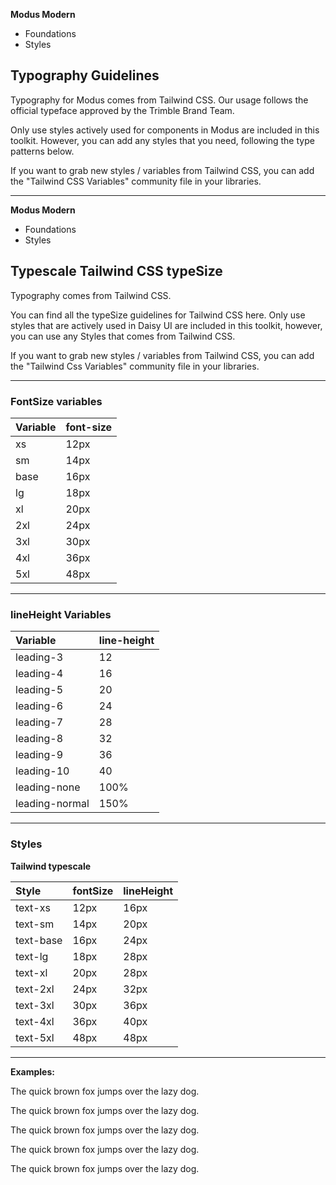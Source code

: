 **Modus Modern**

- Foundations
- Styles

## Typography Guidelines

Typography for Modus comes from Tailwind CSS.
Our usage follows the official typeface approved by the Trimble Brand Team.

Only use styles actively used for components in Modus are included in this toolkit. However, you can add any styles that you need, following the type patterns below.

If you want to grab new styles / variables from Tailwind CSS, you can add the "Tailwind CSS Variables" community file in your libraries.

---

**Modus Modern**

- Foundations
- Styles

## Typescale Tailwind CSS typeSize

Typography comes from Tailwind CSS.

You can find all the typeSize guidelines for Tailwind CSS here.
Only use styles that are actively used in Daisy UI are included in this toolkit, however, you can use any Styles that comes from Tailwind CSS.

If you want to grab new styles / variables from Tailwind CSS, you can add the "Tailwind Css Variables" community file in your libraries.

---

### **FontSize variables**

| Variable | font-size |
| :------- | :-------- |
| xs       | 12px      |
| sm       | 14px      |
| base     | 16px      |
| lg       | 18px      |
| xl       | 20px      |
| 2xl      | 24px      |
| 3xl      | 30px      |
| 4xl      | 36px      |
| 5xl      | 48px      |

---

### **lineHeight Variables**

| Variable       | line-height |
| :------------- | :---------- |
| leading-3      | 12          |
| leading-4      | 16          |
| leading-5      | 20          |
| leading-6      | 24          |
| leading-7      | 28          |
| leading-8      | 32          |
| leading-9      | 36          |
| leading-10     | 40          |
| leading-none   | 100%        |
| leading-normal | 150%        |

---

### **Styles**

**Tailwind typescale**

| Style     | fontSize | lineHeight |
| :-------- | :------- | :--------- |
| text-xs   | 12px     | 16px       |
| text-sm   | 14px     | 20px       |
| text-base | 16px     | 24px       |
| text-lg   | 18px     | 28px       |
| text-xl   | 20px     | 28px       |
| text-2xl  | 24px     | 32px       |
| text-3xl  | 30px     | 36px       |
| text-4xl  | 36px     | 40px       |
| text-5xl  | 48px     | 48px       |

---

**Examples:**

The quick brown fox jumps over the lazy dog.

The quick brown fox jumps over the lazy dog.

The quick brown fox jumps over the lazy dog.

The quick brown fox jumps over the lazy dog.

The quick brown fox jumps over the lazy dog.
